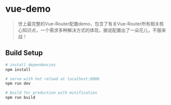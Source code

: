 # vue-demo

> 世上最完整的Vue-Router配置demo，包含了有关Vue-Router所有相关核心知识点，一个需求多种解决方式的体现，据说配置出了一朵花儿，不服来战！

## Build Setup

``` bash
# install dependencies
npm install

# serve with hot reload at localhost:8080
npm run dev

# build for production with minification
npm run build

```

